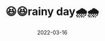 ---
weight: -3
images:
- /images/folder/2022-03-16_13-08-13_UTC_1.jpg
- /images/folder/2022-03-16_13-08-13_UTC_2.jpg
title: 😆😆rainy day🌧️🌧️
date: 2022-03-16
hideTitle: true
hideExif: true
tags:
- archive # all posts
- tattoo
- gallery
---